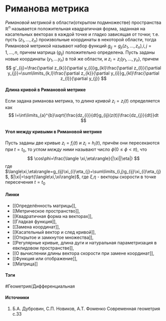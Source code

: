 # Риманова метрика
*Римановой метрикой* в области(открытом подмножестве) пространства $\mathbb{R}^{n}$ называется положительная квадратичная форма, заданная на касательных векторах в каждой точке и гладко зависящая от точки; т.е. пусть $(z_{1},\dots,z_{n})$ произвольные координаты в некоторой области, тогда Римановой метрикой называют набор функций $g_{ij}=g_{ji}(z_{1},\dots,z_{n})$,$i,j=1,\dots,n$, причем матрица $(g_{ij})$ положительно определена. Пусть заданы новые координаты $(y_{1},\dots y_{n})$ в той же области, и $z_{i}=z_{i}(y_{1},\dots,y_{n})$, причем
$$
g'_{ij}=\frac{\partial z_{k}}{\partial y_{i}}g_{kl}\frac{\partial z_{l}}{\partial y_{j}}=\sum\limits_{k,l}\frac{\partial z_{k}}{\partial y_{i}}g_{kl}\frac{\partial z_{l}}{\partial y_{j}}
$$

#### Длина кривой в Римановой метрике
Если задана риманова метрика, то *длина кривой* $z_{i}=z_{i}(t)$ определяется как
$$
l=\int\limits_{a}^{b}\sqrt{\frac{dz_{i}}{dt}g_{ij}(z(t))\frac{dz_{j}}{dt}}dt
$$
#### Угол между кривыми в Римановой метрике
Пусть заданы две кривые $z_{i}=f_{i}(t)$ и $z_{i}=h_{i}(t)$, причём они пересекаются при $t=t_{0}$, то *углом между ними* называют число $\phi$($0\le\phi<\pi$), что
$$
\cos\phi=\frac{\langle \xi,\eta\rangle}{|\xi||\eta|}
$$
где $\langle\xi,\eta\rangle=g_{ij}\xi_{i}\eta_{j}=\sum\limits_{i,j}g_{ij}\xi_{i}\eta_{j}$, $|\xi|=\sqrt{\langle\xi,\xi\rangle}$, где $\xi$,$\eta$ - векторы скорости в точке пересечения $t=t_{0}$
#### Линки
- [[Определённость матрицы]],
- [[Метрическое пространство]],
- [[Квадратичная форма на векторах]],
- [[Гладкая функция]],
- [[Замена координат]],
- [[Касательный вектор и след кривой]],
- [[Открытое и замкнутое множества]],
- [[Регулярные кривые, длина дуги и натуральная параметризация в евклидовом пространстве]],
- [[О вычислении длины вектора скорости при замене координат]],
- [[Функция или отображение]],
- [[Матрица]]
#### Тэги
 #Геометрия/Дифференциальная 
#### Источники
1. Б.А. Дубровин, С.П. Новиков, А.Т. Фоменко Современная геометрия с.33